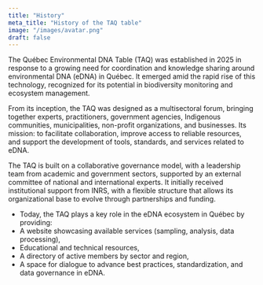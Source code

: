```yaml
---
title: "History"
meta_title: "History of the TAQ table"
image: "/images/avatar.png"
draft: false
---
```


The Québec Environmental DNA Table (TAQ) was established in 2025 in response to a growing need for coordination and knowledge sharing around environmental DNA (eDNA) in Québec. It emerged amid the rapid rise of this technology, recognized for its potential in biodiversity monitoring and ecosystem management.

From its inception, the TAQ was designed as a multisectoral forum, bringing together experts, practitioners, government agencies, Indigenous communities, municipalities, non-profit organizations, and businesses. Its mission: to facilitate collaboration, improve access to reliable resources, and support the development of tools, standards, and services related to eDNA.

The TAQ is built on a collaborative governance model, with a leadership team from academic and government sectors, supported by an external committee of national and international experts. It initially received institutional support from INRS, with a flexible structure that allows its organizational base to evolve through partnerships and funding.

- Today, the TAQ plays a key role in the eDNA ecosystem in Québec by providing:
- A website showcasing available services (sampling, analysis, data processing),
- Educational and technical resources,
- A directory of active members by sector and region,
- A space for dialogue to advance best practices, standardization, and data governance in eDNA.
